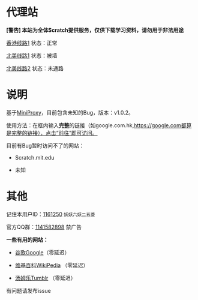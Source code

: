 # 代理站



**[警告] 本站为全体Scratch提供服务，仅供下载学习资料，请勿用于非法用途**


[香港线路1](http://mdrcie3365.hk16.horainwebs.top)   状态：正常

[北美线路1](http://gqwon73365.us06.horainwebs.top)   状态：被墙

[北美线路2](http://1v9t7o3365.us06.horainwebs.top)   状态：未通路




# 说明



基于[MiniProxy](https://github.com/joshdick/miniProxy)，目前包含未知的Bug，版本：v1.0.2。

使用方法：在框内输入**完整**的链接（如google.com.hk,https://google.com都算是完整的链接），点击“前往”即可访问。

目前有Bug暂时访问不了的网站：

- Scratch.mit.edu

- 未知


# 其他



记住本用户ID：[1161250](https://aerfaying.com/Users/1161250) `妖妖六妖二五菱`

官方QQ群：[1141582898](https://jq.qq.com/?_wv=1027&k=OyEq0tZK) 禁广告

**一些有用的网站：**

- [谷歌Google](http://mdrcie3365.hk16.horainwebs.top/t/index.php?_proxurl=aHR0cHM6Ly93d3cuZ29vZ2xlLmNvbS5oay8%2FZ3dzX3JkPXNzbA%3D%3D)（零延迟）
 
- [维基百科WikiPedia](http://mdrcie3365.hk16.horainwebs.top/t/index.php?_proxurl=aHR0cHM6Ly93d3cud2lraXBlZGlhLm9yZy8%3D) （零延迟）

- [汤姆乐Tumblr](http://mdrcie3365.hk16.horainwebs.top/t/index.php?_proxurl=aHR0cHM6Ly93d3cudHVtYmxyLmNvbS8%3D) （零延迟）

有问题请发布issue
